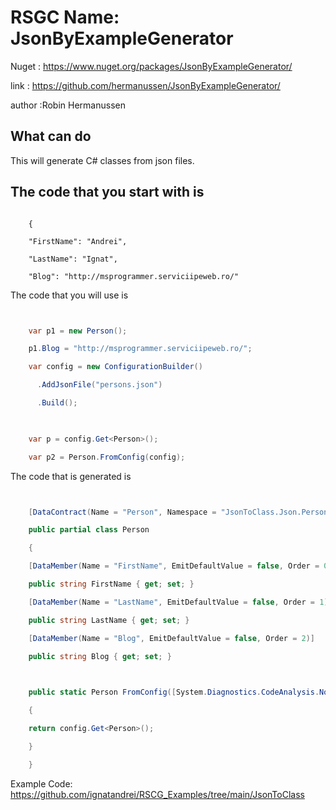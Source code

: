 # RSGC Name: JsonByExampleGenerator

Nuget :
    https://www.nuget.org/packages/JsonByExampleGenerator/


link : https://github.com/hermanussen/JsonByExampleGenerator/ 


author :Robin Hermanussen


## What can do

This will generate C# classes from json files.

## The code that you start with is 

```

    {

    "FirstName": "Andrei",

    "LastName": "Ignat",

    "Blog": "http://msprogrammer.serviciipeweb.ro/"
```

The code that you will use is

```csharp


    var p1 = new Person();

    p1.Blog = "http://msprogrammer.serviciipeweb.ro/";

    var config = new ConfigurationBuilder()

      .AddJsonFile("persons.json")

      .Build();

    

    var p = config.Get<Person>();

    var p2 = Person.FromConfig(config);

```

The code that is generated is
```csharp


    [DataContract(Name = "Person", Namespace = "JsonToClass.Json.Persons")]

    public partial class Person

    {

    [DataMember(Name = "FirstName", EmitDefaultValue = false, Order = 0)]

    public string FirstName { get; set; }

    [DataMember(Name = "LastName", EmitDefaultValue = false, Order = 1)]

    public string LastName { get; set; }

    [DataMember(Name = "Blog", EmitDefaultValue = false, Order = 2)]

    public string Blog { get; set; }

    

    public static Person FromConfig([System.Diagnostics.CodeAnalysis.NotNull] IConfiguration config)

    {

    return config.Get<Person>();

    }

    }

```


Example Code: <a href="https://github.com/ignatandrei/RSCG_Examples/tree/main/JsonToClass" rel="noopener" target="_blank">https://github.com/ignatandrei/RSCG_Examples/tree/main/JsonToClass</a>

